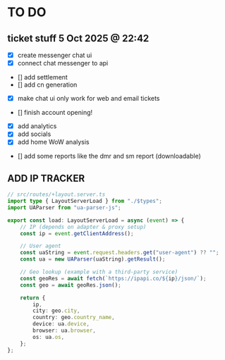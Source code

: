 # TO DO

## ticket stuff 5 Oct 2025 @ 22:42

- [x] create messenger chat ui
- [x] connect chat messenger to api
- [] add settlement
- [] add cn generation
- [x] make chat ui only work for web and email tickets
- [] finish account opening!
- [x] add analytics
- [x] add socials
- [x] add home WoW analysis
- [] add some reports like the dmr and sm report (downloadable)

## ADD IP TRACKER

```ts
// src/routes/+layout.server.ts
import type { LayoutServerLoad } from "./$types";
import UAParser from "ua-parser-js";

export const load: LayoutServerLoad = async (event) => {
	// IP (depends on adapter & proxy setup)
	const ip = event.getClientAddress();

	// User agent
	const uaString = event.request.headers.get("user-agent") ?? "";
	const ua = new UAParser(uaString).getResult();

	// Geo lookup (example with a third-party service)
	const geoRes = await fetch(`https://ipapi.co/${ip}/json/`);
	const geo = await geoRes.json();

	return {
		ip,
		city: geo.city,
		country: geo.country_name,
		device: ua.device,
		browser: ua.browser,
		os: ua.os,
	};
};
```
